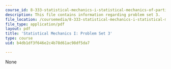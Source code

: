 ```yaml
---
course_id: 8-333-statistical-mechanics-i-statistical-mechanics-of-particles-fall-2013
description: This file contains information regarding problem set 3.
file_location: /coursemedia/8-333-statistical-mechanics-i-statistical-mechanics-of-particles-fall-2013/b4db1df3f646e2c4b78d61ac98df5da7_MIT8_333F13_pset3.pdf
file_type: application/pdf
layout: pdf
title: 'Statistical Mechanics I: Problem Set 3'
type: course
uid: b4db1df3f646e2c4b78d61ac98df5da7

---
```

None